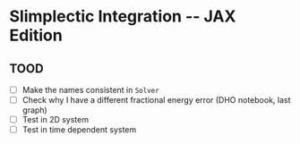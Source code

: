 # Slimplectic Integration -- JAX Edition

## TOOD

- [ ] Make the names consistent in `Solver`
- [ ] Check why I have a different fractional energy error (DHO notebook, last graph)
- [ ] Test in 2D system
- [ ] Test in time dependent system
